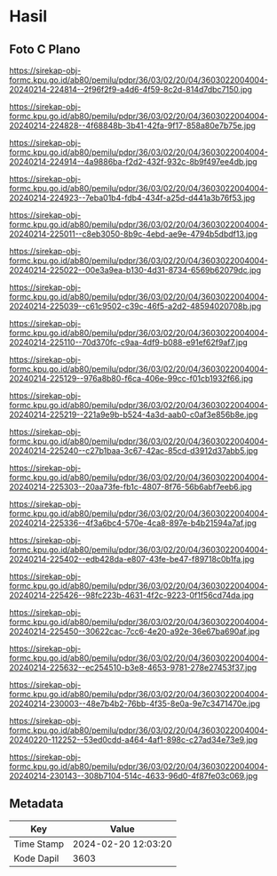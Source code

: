 # Hasil

## Foto C Plano

https://sirekap-obj-formc.kpu.go.id/ab80/pemilu/pdpr/36/03/02/20/04/3603022004004-20240214-224814--2f96f2f9-a4d6-4f59-8c2d-814d7dbc7150.jpg

https://sirekap-obj-formc.kpu.go.id/ab80/pemilu/pdpr/36/03/02/20/04/3603022004004-20240214-224828--4f68848b-3b41-42fa-9f17-858a80e7b75e.jpg

https://sirekap-obj-formc.kpu.go.id/ab80/pemilu/pdpr/36/03/02/20/04/3603022004004-20240214-224914--4a9886ba-f2d2-432f-932c-8b9f497ee4db.jpg

https://sirekap-obj-formc.kpu.go.id/ab80/pemilu/pdpr/36/03/02/20/04/3603022004004-20240214-224923--7eba01b4-fdb4-434f-a25d-d441a3b76f53.jpg

https://sirekap-obj-formc.kpu.go.id/ab80/pemilu/pdpr/36/03/02/20/04/3603022004004-20240214-225011--c8eb3050-8b9c-4ebd-ae9e-4794b5dbdf13.jpg

https://sirekap-obj-formc.kpu.go.id/ab80/pemilu/pdpr/36/03/02/20/04/3603022004004-20240214-225022--00e3a9ea-b130-4d31-8734-6569b62079dc.jpg

https://sirekap-obj-formc.kpu.go.id/ab80/pemilu/pdpr/36/03/02/20/04/3603022004004-20240214-225039--c61c9502-c39c-46f5-a2d2-48594020708b.jpg

https://sirekap-obj-formc.kpu.go.id/ab80/pemilu/pdpr/36/03/02/20/04/3603022004004-20240214-225110--70d370fc-c9aa-4df9-b088-e91ef62f9af7.jpg

https://sirekap-obj-formc.kpu.go.id/ab80/pemilu/pdpr/36/03/02/20/04/3603022004004-20240214-225129--976a8b80-f6ca-406e-99cc-f01cb1932f66.jpg

https://sirekap-obj-formc.kpu.go.id/ab80/pemilu/pdpr/36/03/02/20/04/3603022004004-20240214-225219--221a9e9b-b524-4a3d-aab0-c0af3e856b8e.jpg

https://sirekap-obj-formc.kpu.go.id/ab80/pemilu/pdpr/36/03/02/20/04/3603022004004-20240214-225240--c27b1baa-3c67-42ac-85cd-d3912d37abb5.jpg

https://sirekap-obj-formc.kpu.go.id/ab80/pemilu/pdpr/36/03/02/20/04/3603022004004-20240214-225303--20aa73fe-fb1c-4807-8f76-56b6abf7eeb6.jpg

https://sirekap-obj-formc.kpu.go.id/ab80/pemilu/pdpr/36/03/02/20/04/3603022004004-20240214-225336--4f3a6bc4-570e-4ca8-897e-b4b21594a7af.jpg

https://sirekap-obj-formc.kpu.go.id/ab80/pemilu/pdpr/36/03/02/20/04/3603022004004-20240214-225402--edb428da-e807-43fe-be47-f89718c0b1fa.jpg

https://sirekap-obj-formc.kpu.go.id/ab80/pemilu/pdpr/36/03/02/20/04/3603022004004-20240214-225426--98fc223b-4631-4f2c-9223-0f1f56cd74da.jpg

https://sirekap-obj-formc.kpu.go.id/ab80/pemilu/pdpr/36/03/02/20/04/3603022004004-20240214-225450--30622cac-7cc6-4e20-a92e-36e67ba690af.jpg

https://sirekap-obj-formc.kpu.go.id/ab80/pemilu/pdpr/36/03/02/20/04/3603022004004-20240214-225632--ec254510-b3e8-4653-9781-278e27453f37.jpg

https://sirekap-obj-formc.kpu.go.id/ab80/pemilu/pdpr/36/03/02/20/04/3603022004004-20240214-230003--48e7b4b2-76bb-4f35-8e0a-9e7c3471470e.jpg

https://sirekap-obj-formc.kpu.go.id/ab80/pemilu/pdpr/36/03/02/20/04/3603022004004-20240220-112252--53ed0cdd-a464-4af1-898c-c27ad34e73e9.jpg

https://sirekap-obj-formc.kpu.go.id/ab80/pemilu/pdpr/36/03/02/20/04/3603022004004-20240214-230143--308b7104-514c-4633-96d0-4f87fe03c069.jpg


## Metadata

| Key        | Value               |
| ---------- | ------------------- |
| Time Stamp | 2024-02-20 12:03:20 |
| Kode Dapil | 3603                |



